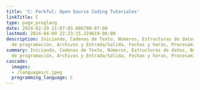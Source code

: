 ```yaml
---
title: 'C: Forkful: Open Source Coding Tutoriales'
linkTitle: C
type: page_proglang
date: 2024-02-29 21:07:03.006780-07:00
lastmod: 2024-04-09 22:23:15.224619-06:00
description: Iniciando, Cadenas de Texto, Números, Estructuras de datos, Buenas prácticas
  de programación, Archivos y Entrada/Salida, Fechas y horas, Procesamiento de…
summary: Iniciando, Cadenas de Texto, Números, Estructuras de datos, Buenas prácticas
  de programación, Archivos y Entrada/Salida, Fechas y horas, Procesamiento de…
cascade:
  images:
  - /languages/c.jpeg
  programming_language: C
---
```

